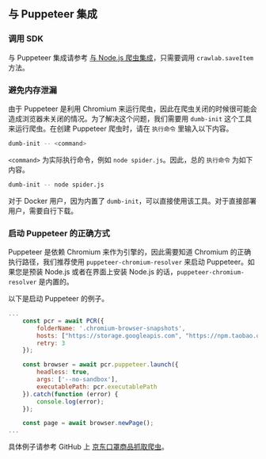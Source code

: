 ## 与 Puppeteer 集成

### 调用 SDK

与 Puppeteer 集成请参考 [与 Node.js 爬虫集成](Nodejs.md)，只需要调用 `crawlab.saveItem` 方法。

### 避免内存泄漏

由于 Puppeteer 是利用 Chromium 来运行爬虫，因此在爬虫关闭的时候很可能会造成浏览器未关闭的情况。为了解决这个问题，我们需要用 `dumb-init` 这个工具来运行爬虫。在创建 Puppeteer 爬虫时，请在 `执行命令` 里输入以下内容。

```bash
dumb-init -- <command>
```

`<command>` 为实际执行命令，例如 `node spider.js`。因此，总的 `执行命令` 为如下内容。

```bash
dumb-init -- node spider.js
```

对于 Docker 用户，因为内置了 `dumb-init`，可以直接使用该工具。对于直接部署用户，需要自行下载。

### 启动 Puppeteer 的正确方式

Puppeteer 是依赖 Chromium 来作为引擎的，因此需要知道 Chromium 的正确执行路径，我们推荐使用 `puppeteer-chromium-resolver` 来启动 Puppeteer。如果您是预装 Node.js 或者在界面上安装 Node.js 的话，`puppeteer-chromium-resolver` 是内置的。

以下是启动 Puppeteer 的例子。

```javascript
...
    const pcr = await PCR({
        folderName: '.chromium-browser-snapshots',
        hosts: ["https://storage.googleapis.com", "https://npm.taobao.org/mirrors"],
        retry: 3
    });

    const browser = await pcr.puppeteer.launch({
        headless: true,
        args: ['--no-sandbox'],
        executablePath: pcr.executablePath
    }).catch(function (error) {
        console.log(error);
    });

    const page = await browser.newPage();
...
```

具体例子请参考 GitHub 上 [京东口罩商品抓取爬虫](https://github.com/crawlab-team/crawlab/blob/master/backend/template/spiders/jd_mask/jd_mask_spider.js)。

